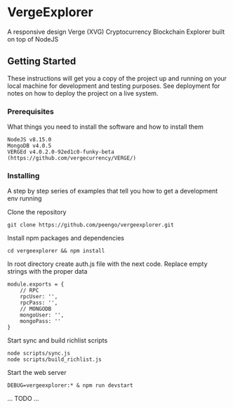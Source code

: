 # VergeExplorer

A responsive design Verge (XVG) Cryptocurrency Blockchain Explorer built on top of NodeJS

## Getting Started

These instructions will get you a copy of the project up and running on your local machine for development and testing purposes. See deployment for notes on how to deploy the project on a live system.

### Prerequisites

What things you need to install the software and how to install them

```
NodeJS v8.15.0
MongoDB v4.0.5
VERGEd v4.0.2.0-92ed1c0-funky-beta (https://github.com/vergecurrency/VERGE/)
```

### Installing

A step by step series of examples that tell you how to get a development env running

Clone the repository

```
git clone https://github.com/peengo/vergeexplorer.git
```

Install npm packages and dependencies

```
cd vergeexplorer && npm install
```

In root directory create auth.js file with the next code. Replace empty strings with the proper data

```
module.exports = {
    // RPC
    rpcUser: '',
    rpcPass: '',
    // MONGODB
    mongoUser: '',
    mongoPass: ''
}
```

Start sync and build richlist scripts

```
node scripts/sync.js
node scripts/build_richlist.js
```

Start the web server

```
DEBUG=vergeexplorer:* & npm run devstart
```

...
TODO
...